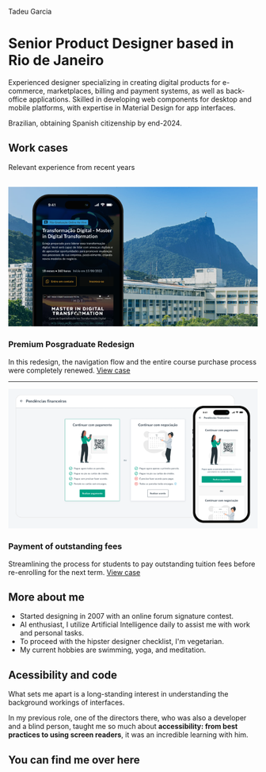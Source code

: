 Tadeu Garcia

# Senior Product Designer based in Rio de Janeiro

Experienced designer specializing in creating digital products for e-commerce, marketplaces, billing and payment systems, as well as back-office applications. Skilled in developing web components for desktop and mobile platforms, with expertise in Material Design for app interfaces.

Brazilian, obtaining Spanish citizenship by end-2024.

## Work cases
Relevant experience from recent years
<br><br>

[![Mobile Website for Pontifical Catholic University of Rio de Janeiro (PUC-Rio) showcasing postgraduate courses and Master in Digital Transformation program.](assets/images/case-1/post.webp)](case-1.html)

### Premium Posgraduate Redesign
In this redesign, the navigation flow and the entire course purchase process were completely renewed.
[View case](case-1.html)

---

[![](assets/images/case-2/post.png)](case-2.html)

### Payment of outstanding fees
Streamlining the process for students to pay outstanding tuition fees before re-enrolling for the next term.
[View case](case-2.html)

## More about me

- Started designing in 2007 with an online forum signature contest.
- AI enthusiast, I utilize Artificial Intelligence daily to assist me with work and personal tasks.
- To proceed with the hipster designer checklist, I'm vegetarian.
- My current hobbies are swimming, yoga, and meditation.

## Acessibility and code 

What sets me apart is a long-standing interest in understanding the background workings of interfaces.

In my previous role, one of the directors there, who was also a developer and a blind person, taught me so much about **accessibility: from best practices to using screen readers**, it was an incredible learning with him.

## You can find me over here